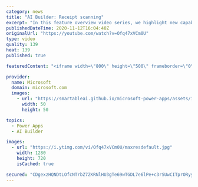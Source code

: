 ```yaml
---
category: news
title: "AI Builder: Receipt scanning"
excerpt: "In this feature overview video series, we highlight new capabilities included in the latest update to AI Builder.  Receipt scanning is a new AI Builder feature that processes receipts to identify and extract information. The AI model identifies receipt data, merchant information, total price, and taxes"
publishedDateTime: 2020-11-12T16:04:40Z
originalUrl: "https://youtube.com/watch?v=Ofq47xVCm0U"
type: video
quality: 139
heat: 139
published: true

featuredContent: "<iframe width=\"800\" height=\"500\" frameborder=\"0\" src=\"https://www.youtube.com/embed/Ofq47xVCm0U\" allow=\"accelerometer; autoplay; encrypted-media; gyroscope; picture-in-picture\" allowfullscreen></iframe>"

provider:
  name: Microsoft
  domain: microsoft.com
  images:
    - url: "https://smartableai.github.io/microsoft-power-apps/assets/images/organizations/microsoft.com-50x50.jpg"
      width: 50
      height: 50

topics:
  - Power Apps
  - AI Builder

images:
  - url: "https://i.ytimg.com/vi/Ofq47xVCm0U/maxresdefault.jpg"
    width: 1280
    height: 720
    isCached: true

secured: "CDgexzHQNDtLOfcNTrbZ7ZKRNlHU3gTe69wTGDL7e6lPe+c3rSUwCITprORyy0tJufVIQ6w2T6FiOtLi4/azwc4RrVkqRO+8rC0UKEMZkR4ygovisp+27auA3adIZXgWOe4TF/B5yH7zowAgIoTWN7zYyJ4bZ1I6f+hrGYXvPeV3jng8KzRaHSGZ4HUXPsapwMNSugBiqf8z/c5aGdq0yCiXdXBMwXygFAOgOPrmydmdapaliD2DGj881eagNBK+OFFjFSyKl11m9eBOznHX9jYXnnfS5qnHG+Sk7aJynEzWy4mYPPGgFSriPHMWPnEDm0hXgVYw5kbgKkqcD3opV88jReTy+K1C1YgX2lwT3yxauHt5wYIvwliG/9iz68TSBnAiU3HEyk5ZQw5CDZelVerx36Jn/NXRgXtLw3x79ccbDcx3FMVSnHxfHKjOnLSB;v4OMVphiqBDy8V1bEIdTXQ=="
---
```


